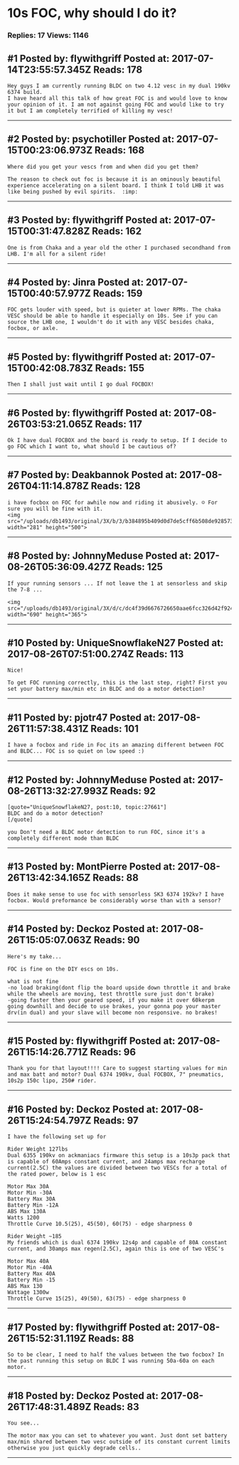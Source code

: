 # 10s FOC, why should I do it?

### Replies: 17 Views: 1146

## \#1 Posted by: flywithgriff Posted at: 2017-07-14T23:55:57.345Z Reads: 178

```
Hey guys I am currently running BLDC on two 4.12 vesc in my dual 190kv 6374 build. 
I have heard all this talk of how great FOC is and would love to know your opinion of it. I am not against going FOC and would like to try it but I am completely terrified of killing my vesc!
```

---
## \#2 Posted by: psychotiller Posted at: 2017-07-15T00:23:06.973Z Reads: 168

```
Where did you get your vescs from and when did you get them?

The reason to check out foc is because it is an ominously beautiful experience accelerating on a silent board. I think I told LHB it was like being pushed by evil spirits.  :imp:
```

---
## \#3 Posted by: flywithgriff Posted at: 2017-07-15T00:31:47.828Z Reads: 162

```
One is from Chaka and a year old the other I purchased secondhand from LHB. I'm all for a silent ride!
```

---
## \#4 Posted by: Jinra Posted at: 2017-07-15T00:40:57.977Z Reads: 159

```
FOC gets louder with speed, but is quieter at lower RPMs. The chaka VESC should be able to handle it especially on 10s. See if you can source the LHB one, I wouldn't do it with any VESC besides chaka, focbox, or axle.
```

---
## \#5 Posted by: flywithgriff Posted at: 2017-07-15T00:42:08.783Z Reads: 155

```
Then I shall just wait until I go dual FOCBOX!
```

---
## \#6 Posted by: flywithgriff Posted at: 2017-08-26T03:53:21.065Z Reads: 117

```
Ok I have dual FOCBOX and the board is ready to setup. If I decide to go FOC which I want to, what should I be cautious of?
```

---
## \#7 Posted by: Deakbannok Posted at: 2017-08-26T04:11:14.878Z Reads: 128

```
i have focbox on FOC for awhile now and riding it abusively. ☺ For sure you will be fine with it. 
<img src="/uploads/db1493/original/3X/b/3/b384895b409d0d7de5cff6b508de92857398d3e1.jpg" width="281" height="500">
```

---
## \#8 Posted by: JohnnyMeduse Posted at: 2017-08-26T05:36:09.427Z Reads: 125

```
If your running sensors ... If not leave the 1 at sensorless and skip the 7-8 ... 

<img src="/uploads/db1493/original/3X/d/c/dc4f39d6676726650aae6fcc326d42f92469cc3d.png" width="690" height="365">
```

---
## \#10 Posted by: UniqueSnowflakeN27 Posted at: 2017-08-26T07:51:00.274Z Reads: 113

```
Nice!

To get FOC running correctly, this is the last step, right? First you set your battery max/min etc in BLDC and do a motor detection?
```

---
## \#11 Posted by: pjotr47 Posted at: 2017-08-26T11:57:38.431Z Reads: 101

```
I have a focbox and ride in Foc its an amazing different between FOC and BLDC... FOC is so quiet on low speed :)
```

---
## \#12 Posted by: JohnnyMeduse Posted at: 2017-08-26T13:32:27.993Z Reads: 92

```
[quote="UniqueSnowflakeN27, post:10, topic:27661"]
BLDC and do a motor detection?
[/quote]

you Don't need a BLDC motor detection to run FOC, since it's a completely different mode than BLDC
```

---
## \#13 Posted by: MontPierre Posted at: 2017-08-26T13:42:34.165Z Reads: 88

```
Does it make sense to use foc with sensorless SK3 6374 192kv? I have focbox. Would preformance be considerably worse than with a sensor?
```

---
## \#14 Posted by: Deckoz Posted at: 2017-08-26T15:05:07.063Z Reads: 90

```
Here's my take...

FOC is fine on the DIY escs on 10s.

what is not fine
-no load braking(dont flip the board upside down throttle it and brake while the wheels are moving, test throttle sure just don't brake)
-going faster then your geared speed, if you make it over 60kerpm going downhill and decide to use brakes, your gonna pop your master drv(in dual) and your slave will become non responsive. no brakes!
```

---
## \#15 Posted by: flywithgriff Posted at: 2017-08-26T15:14:26.771Z Reads: 96

```
Thank you for that layout!!!! Care to suggest starting values for min and max batt and motor? Dual 6374 190kv, dual FOCBOX, 7" pneumatics, 10s2p 150c lipo, 250# rider.
```

---
## \#16 Posted by: Deckoz Posted at: 2017-08-26T15:24:54.797Z Reads: 97

```
I have the following set up for 

Rider Weight 127lbs
Dual 6355 190kv on ackmaniacs firmware this setup is a 10s3p pack that is capable of 60Amps constant current, and 24amps max recharge current(2.5C) the values are divided between two VESCs for a total of the rated power, below is 1 esc

Motor Max 30A
Motor Min -30A
Battery Max 30A
Battery Min -12A
ABS Max 130A
Watts 1200
Throttle Curve 10.5(25), 45(50), 60(75) - edge sharpness 0

Rider Weight ~185
My friends which is dual 6374 190kv 12s4p and capable of 80A constant current, and 30amps max regen(2.5C), again this is one of two VESC's

Motor Max 40A
Motor Min -40A
Battery Max 40A
Battery Min -15
ABS Max 130
Wattage 1300w
Throttle Curve 15(25), 49(50), 63(75) - edge sharpness 0
```

---
## \#17 Posted by: flywithgriff Posted at: 2017-08-26T15:52:31.119Z Reads: 88

```
So to be clear, I need to half the values between the two focbox? In the past running this setup on BLDC I was running 50a-60a on each motor.
```

---
## \#18 Posted by: Deckoz Posted at: 2017-08-26T17:48:31.489Z Reads: 83

```
You see...

The motor max you can set to whatever you want. Just dont set battery max/min shared between two vesc outside of its constant current limits otherwise you just quickly degrade cells..
```

---
